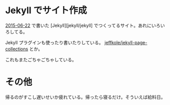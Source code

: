 # Jekyll でサイト作成

[2015-06-22][] で書いた [Jekyll][jekyll/jekyll] でつくってるサイト。あれにいろいろしてる。

Jekyll プラグインも使ったり書いたりしている。 [jeffkole/jekyll-page-collections][] とか。

これもまたごちゃごちゃしている。

# その他

帰るのがすこし遅いせいか疲れている。帰ったら寝るだけ。そういえば給料日。

[jeffkole/jekyll-page-collections]: https://github.com/jeffkole/jekyll-page-collections
[2015-06-22]: https://blog.bouzuya.net/2015/06/22/
